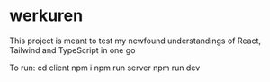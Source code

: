 # werkuren
This project is meant to test my newfound understandings of React, Tailwind and TypeScript in one go

To run:
cd client
npm i
npm run server
npm run dev
